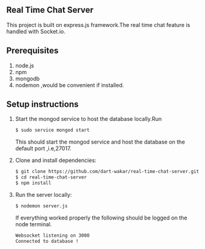 ## Real Time Chat Server

This project is built on express.js framework.The real time chat feature is handled with Socket.io.

## Prerequisites

1) node.js
2) npm
3) mongodb
4) nodemon ,would be convenient if installed.

## Setup instructions

1) Start the mongod service to host the database locally.Run
    ```sh
    $ sudo service mongod start
    ```
    This should start the mongod service and host the database on the default port ,i.e,27017.

2) Clone and install dependencies:
    ```sh
    $ git clone https://github.com/dart-wakar/real-time-chat-server.git
    $ cd real-time-chat-server
    $ npm install
    ```

3) Run the server locally:
    ```sh
    $ nodemon server.js
    ```
    If everything worked properly the following should be logged on the node terminal.
    ```sh
    Websocket listening on 3000
    Connected to database !
    ```